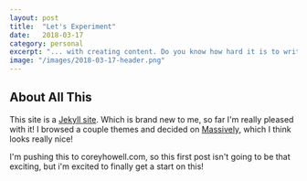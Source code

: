 ```yaml
---
layout: post
title:  "Let's Experiment"
date:   2018-03-17
category: personal
excerpt: "... with creating content. Do you know how hard it is to write with Kourtney & Khloe Take The Hamptons on in the background?"
image: "/images/2018-03-17-header.png"
---
```


## About All This
This site is a [Jekyll site](https://jekyllrb.com/). Which is brand new to me, so far I'm really pleased with it! I browsed a couple themes and decided on [Massively](https://github.com/iwiedenm/jekyll-theme-massively), which I think looks really nice!

I'm pushing this to coreyhowell.com, so this first post isn't going to be that exciting, but i'm excited to finally get a start on this!
